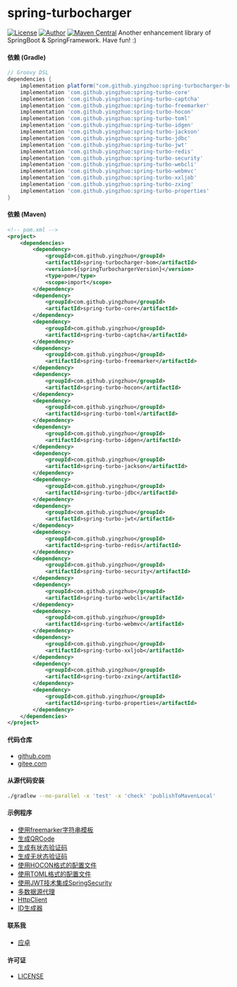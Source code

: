 # spring-turbocharger

[![License](https://img.shields.io/badge/License-Apache%20v2.0-red?style=flat-square)](https://www.apache.org/licenses/LICENSE-2.0)
[![Author](https://img.shields.io/badge/yingzhor%40gmail.com-F0FF00?style=flat-square)](mailto:yingzhor@gmail.com)
[![Maven Central](https://img.shields.io/maven-central/v/com.github.yingzhuo/spring-turbocharger-bom.svg?label=Maven%20Central&style=flat-square)](https://search.maven.org/search?q=g:%22com.github.yingzhuo%22%20AND%20a:%22spring-turbocharger-bom%22)
Another enhancement library of SpringBoot & SpringFramework. Have fun! :)

#### 依赖 (Gradle)

```gradle
// Groovy DSL
dependencies {
    implementation platform("com.github.yingzhuo:spring-turbocharger-bom:$springTurbochargerVersion")
    implementation 'com.github.yingzhuo:spring-turbo-core'
    implementation 'com.github.yingzhuo:spring-turbo-captcha'
    implementation 'com.github.yingzhuo:spring-turbo-freemarker'
    implementation 'com.github.yingzhuo:spring-turbo-hocon'
    implementation 'com.github.yingzhuo:spring-turbo-toml'
    implementation 'com.github.yingzhuo:spring-turbo-idgen'
    implementation 'com.github.yingzhuo:spring-turbo-jackson'
    implementation 'com.github.yingzhuo:spring-turbo-jdbc'
    implementation 'com.github.yingzhuo:spring-turbo-jwt'
    implementation 'com.github.yingzhuo:spring-turbo-redis'
    implementation 'com.github.yingzhuo:spring-turbo-security'
    implementation 'com.github.yingzhuo:spring-turbo-webcli'
    implementation 'com.github.yingzhuo:spring-turbo-webmvc'
    implementation 'com.github.yingzhuo:spring-turbo-xxljob'
    implementation 'com.github.yingzhuo:spring-turbo-zxing'
    implementation 'com.github.yingzhuo:spring-turbo-properties'
}
```

#### 依赖 (Maven)

```xml
<!-- pom.xml -->
<project>
    <dependencies>
        <dependency>
            <groupId>com.github.yingzhuo</groupId>
            <artifactId>spring-turbocharger-bom</artifactId>
            <version>${springTurbochargerVersion}</version>
            <type>pom</type>
            <scope>import</scope>
        </dependency>
        <dependency>
            <groupId>com.github.yingzhuo</groupId>
            <artifactId>spring-turbo-core</artifactId>
        </dependency>
        <dependency>
            <groupId>com.github.yingzhuo</groupId>
            <artifactId>spring-turbo-captcha</artifactId>
        </dependency>
        <dependency>
            <groupId>com.github.yingzhuo</groupId>
            <artifactId>spring-turbo-freemarker</artifactId>
        </dependency>
        <dependency>
            <groupId>com.github.yingzhuo</groupId>
            <artifactId>spring-turbo-hocon</artifactId>
        </dependency>
        <dependency>
            <groupId>com.github.yingzhuo</groupId>
            <artifactId>spring-turbo-toml</artifactId>
        </dependency>
        <dependency>
            <groupId>com.github.yingzhuo</groupId>
            <artifactId>spring-turbo-idgen</artifactId>
        </dependency>
        <dependency>
            <groupId>com.github.yingzhuo</groupId>
            <artifactId>spring-turbo-jackson</artifactId>
        </dependency>
        <dependency>
            <groupId>com.github.yingzhuo</groupId>
            <artifactId>spring-turbo-jdbc</artifactId>
        </dependency>
        <dependency>
            <groupId>com.github.yingzhuo</groupId>
            <artifactId>spring-turbo-jwt</artifactId>
        </dependency>
        <dependency>
            <groupId>com.github.yingzhuo</groupId>
            <artifactId>spring-turbo-redis</artifactId>
        </dependency>
        <dependency>
            <groupId>com.github.yingzhuo</groupId>
            <artifactId>spring-turbo-security</artifactId>
        </dependency>
        <dependency>
            <groupId>com.github.yingzhuo</groupId>
            <artifactId>spring-turbo-webcli</artifactId>
        </dependency>
        <dependency>
            <groupId>com.github.yingzhuo</groupId>
            <artifactId>spring-turbo-webmvc</artifactId>
        </dependency>
        <dependency>
            <groupId>com.github.yingzhuo</groupId>
            <artifactId>spring-turbo-xxljob</artifactId>
        </dependency>
        <dependency>
            <groupId>com.github.yingzhuo</groupId>
            <artifactId>spring-turbo-zxing</artifactId>
        </dependency>
        <dependency>
            <groupId>com.github.yingzhuo</groupId>
            <artifactId>spring-turbo-properties</artifactId>
        </dependency>
    </dependencies>
</project>
```

#### 代码仓库

* [github.com](https://github.com/yingzhuo/spring-turbocharger)
* [gitee.com](https://gitee.com/yingzhuo/spring-turbocharger)

#### 从源代码安装

```bash
./gradlew --no-parallel -x 'test' -x 'check' 'publishToMavenLocal'
```

#### 示例程序

* [使用freemarker字符串模板](./projects-example/freemarker-stringtemplate)
* [生成QRCode](./projects-example/qrcode-gen)
* [生成有状态验证码](./projects-example/stateful-captcha)
* [生成无状态验证码](./projects-example/stateless-captcha)
* [使用HOCON格式的配置文件](./projects-example/hocon-config-file)
* [使用TOML格式的配置文件](./projects-example/toml-config-file)
* [使用JWT技术集成SpringSecurity](./projects-example/spring-security-jwt)
* [多数据源代理](./projects-example/routing-data-source)
* [HttpClient](./projects-example/web-client)
* [ID生成器](./projects-example/id-generator)

#### 联系我

* [应卓](mailto:yingzhor@gmail.com)

#### 许可证

* [LICENSE](./LICENSE.txt)
